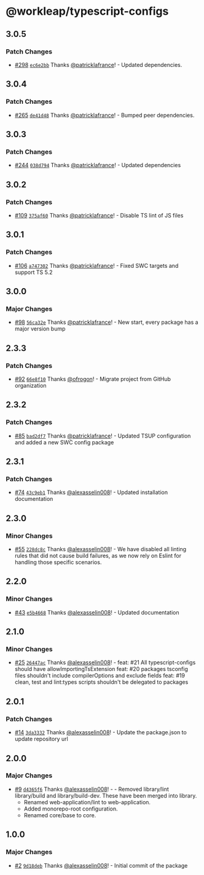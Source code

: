 # @workleap/typescript-configs

## 3.0.5

### Patch Changes

- [#298](https://github.com/workleap/wl-web-configs/pull/298) [`ec6e2bb`](https://github.com/workleap/wl-web-configs/commit/ec6e2bba95dcedad667afae6ba99ed7d6ce27a6c) Thanks [@patricklafrance](https://github.com/patricklafrance)! - Updated dependencies.

## 3.0.4

### Patch Changes

- [#265](https://github.com/workleap/wl-web-configs/pull/265) [`de41d48`](https://github.com/workleap/wl-web-configs/commit/de41d48452860a28ab15fa8537c0df33edc4133a) Thanks [@patricklafrance](https://github.com/patricklafrance)! - Bumped peer dependencies.

## 3.0.3

### Patch Changes

- [#244](https://github.com/workleap/wl-web-configs/pull/244) [`038d794`](https://github.com/workleap/wl-web-configs/commit/038d794458289e344502a56fd563c71e8d6dd0f8) Thanks [@patricklafrance](https://github.com/patricklafrance)! - Updated dependencies

## 3.0.2

### Patch Changes

- [#109](https://github.com/workleap/wl-web-configs/pull/109) [`375af60`](https://github.com/workleap/wl-web-configs/commit/375af604654d2f67cbf59945525461137b83a060) Thanks [@patricklafrance](https://github.com/patricklafrance)! - Disable TS lint of JS files

## 3.0.1

### Patch Changes

- [#106](https://github.com/workleap/wl-web-configs/pull/106) [`a747302`](https://github.com/workleap/wl-web-configs/commit/a74730233d78c71e45bcd8911a706630d359a67c) Thanks [@patricklafrance](https://github.com/patricklafrance)! - Fixed SWC targets and support TS 5.2

## 3.0.0

### Major Changes

- [#98](https://github.com/workleap/wl-web-configs/pull/98) [`56ca32e`](https://github.com/workleap/wl-web-configs/commit/56ca32ee3194c51210aacc5189f3ebbec5a4a7b6) Thanks [@patricklafrance](https://github.com/patricklafrance)! - New start, every package has a major version bump

## 2.3.3

### Patch Changes

- [#92](https://github.com/workleap/wl-web-configs/pull/92) [`66e8f10`](https://github.com/workleap/wl-web-configs/commit/66e8f1033a987523c65fe9e61f53dac6d2e38777) Thanks [@ofrogon](https://github.com/ofrogon)! - Migrate project from GitHub organization

## 2.3.2

### Patch Changes

- [#85](https://github.com/workleap/wl-web-configs/pull/85) [`bad2df7`](https://github.com/workleap/wl-web-configs/commit/bad2df75593fb70d431d73bdced653b157c50caa) Thanks [@patricklafrance](https://github.com/patricklafrance)! - Updated TSUP configuration and added a new SWC config package

## 2.3.1

### Patch Changes

- [#74](https://github.com/workleap/wl-web-configs/pull/74) [`43c9eb1`](https://github.com/workleap/wl-web-configs/commit/43c9eb11e61896855666c44beb0e711c82a560a3) Thanks [@alexasselin008](https://github.com/alexasselin008)! - Updated installation documentation

## 2.3.0

### Minor Changes

- [#55](https://github.com/workleap/wl-web-configs/pull/55) [`228dc8c`](https://github.com/workleap/wl-web-configs/commit/228dc8cf3a0b3bc82e7c5380c876284583158599) Thanks [@alexasselin008](https://github.com/alexasselin008)! - We have disabled all linting rules that did not cause build failures, as we now rely on Eslint for handling those specific scenarios.

## 2.2.0

### Minor Changes

- [#43](https://github.com/workleap/wl-web-configs/pull/43) [`e5b4668`](https://github.com/workleap/wl-web-configs/commit/e5b4668bcdb2f81b7f8cd6cd462505b09740c74e) Thanks [@alexasselin008](https://github.com/alexasselin008)! - Updated documentation

## 2.1.0

### Minor Changes

- [#25](https://github.com/workleap/wl-web-configs/pull/25) [`26447ac`](https://github.com/workleap/wl-web-configs/commit/26447acc2cb2dca69667e171ab37bca330ecfde5) Thanks [@alexasselin008](https://github.com/alexasselin008)! - feat: #21 All typescript-configs should have allowImportingTsExtension
  feat: #20 packages tsconfig files shouldn't include compilerOptions and exclude fields
  feat: #19 clean, test and lint:types scripts shouldn't be delegated to packages

## 2.0.1

### Patch Changes

- [#14](https://github.com/workleap/wl-web-configs/pull/14) [`3da3332`](https://github.com/workleap/wl-web-configs/commit/3da33327fd24874b9f26568f54d4dad0941753c2) Thanks [@alexasselin008](https://github.com/alexasselin008)! - Update the package.json to update repository url

## 2.0.0

### Major Changes

- [#9](https://github.com/workleap/wl-web-configs/pull/9) [`d4365f6`](https://github.com/workleap/wl-web-configs/commit/d4365f63033989ac4d7358186c188175d5ef60e9) Thanks [@alexasselin008](https://github.com/alexasselin008)! - - Removed library/lint library/build and library/build-dev. These have been merged into library.
  - Renamed web-application/lint to web-application.
  - Added monorepo-root configuration.
  - Renamed core/base to core.

## 1.0.0

### Major Changes

- [#2](https://github.com/workleap/wl-web-configs/pull/2) [`9d18deb`](https://github.com/workleap/wl-web-configs/commit/9d18debcaa1704806b04f7045789823245fd1c9b) Thanks [@alexasselin008](https://github.com/alexasselin008)! - Initial commit of the package
